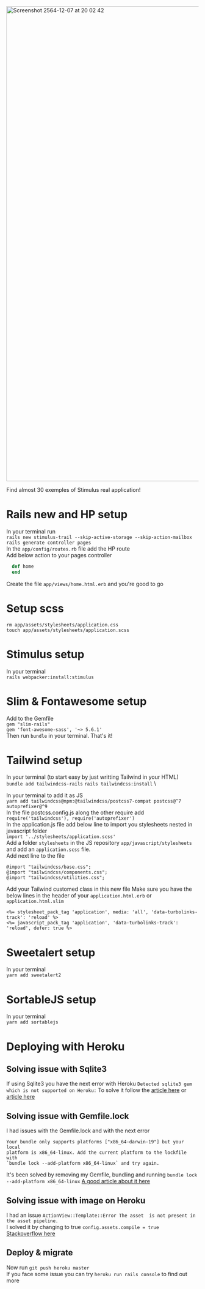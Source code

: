 <img width="1242" alt="Screenshot 2564-12-07 at 20 02 42" src="https://user-images.githubusercontent.com/33062224/145090239-db00eef5-cbc2-466f-a724-1fdcea30c0cd.png">


Find almost 30 exemples of Stimulus real application!

# Rails new and HP setup

In your terminal run \
`rails new stimulus-trail --skip-active-storage --skip-action-mailbox` \
`rails generate controller pages` \
In the `app/config/routes.rb` file add the HP route \
Add below action to your pages controller
```ruby
  def home
  end
```
Create the file `app/views/home.html.erb` and you're good to go

# Setup scss

`rm app/assets/stylesheets/application.css` \
`touch app/assets/stylesheets/application.scss`

# Stimulus setup

In your terminal \
`rails webpacker:install:stimulus`

# Slim & Fontawesome setup

Add to the Gemfile \
`gem "slim-rails"` \
`gem 'font-awesome-sass', '~> 5.6.1'` \
Then run `bundle` in your terminal. That's it!

# Tailwind setup

In your terminal (to start easy by just writting Tailwind in your HTML) \
`bundle add tailwindcss-rails`
`rails tailwindcss:install` \

In your terminal to add it as JS \
`yarn add tailwindcss@npm:@tailwindcss/postcss7-compat postcss@^7 autoprefixer@^9` \
In the file postcss.config.js along the other require add \
`require('tailwindcss'), require('autoprefixer')` \
In the application.js file add below line to import you stylesheets nested in javascript folder \
`import '../stylesheets/application.scss'` \
Add a folder `stylesheets` in the JS repository `app/javascript/stylesheets` and add an `application.scss` file. \
Add next line to the file
```
@import "tailwindcss/base.css";
@import "tailwindcss/components.css";
@import "tailwindcss/utilities.css";
```
Add your Tailwind customed class in this new file
Make sure you have the below lines in the header of your `application.html.erb` or `application.html.slim`
```
<%= stylesheet_pack_tag 'application', media: 'all', 'data-turbolinks-track': 'reload' %>
<%= javascript_pack_tag 'application', 'data-turbolinks-track': 'reload', defer: true %>
```

# Sweetalert setup

In your terminal \
`yarn add sweetalert2`

# SortableJS setup

In your terminal \
`yarn add sortablejs`

# Deploying with Heroku

## Solving issue with Sqlite3

If using Sqlite3 you have the next error with Heroku `Detected sqlite3 gem which is not supported on Heroku:` To solve it follow the [article here](https://devcenter.heroku.com/articles/sqlite3) or [article here](https://www.codecademy.com/articles/deploy-rails-to-heroku)

## Solving issue with Gemfile.lock
I had issues with the Gemfile.lock and with the next error
```
Your bundle only supports platforms ["x86_64-darwin-19"] but your local
platform is x86_64-linux. Add the current platform to the lockfile with
`bundle lock --add-platform x86_64-linux` and try again.
```

It's been solved by removing my Gemfile, bundling and running `bundle lock --add-platform x86_64-linux`
[A good article about it here](https://www.moncefbelyamani.com/understanding-the-gemfile-lock-file/)

## Solving issue with image on Heroku
I had an issue `ActionView::Template::Error The asset  is not present in the asset pipeline.` \
I solved it by changing to true `config.assets.compile = true` \
[Stackoverflow here](https://stackoverflow.com/questions/49440304/rails-asset-is-not-present-in-asset-pipeline-when-using-image-tag)

## Deploy & migrate

Now run `git push heroku master` \
If you face some issue you can try `heroku run rails console` to find out more

